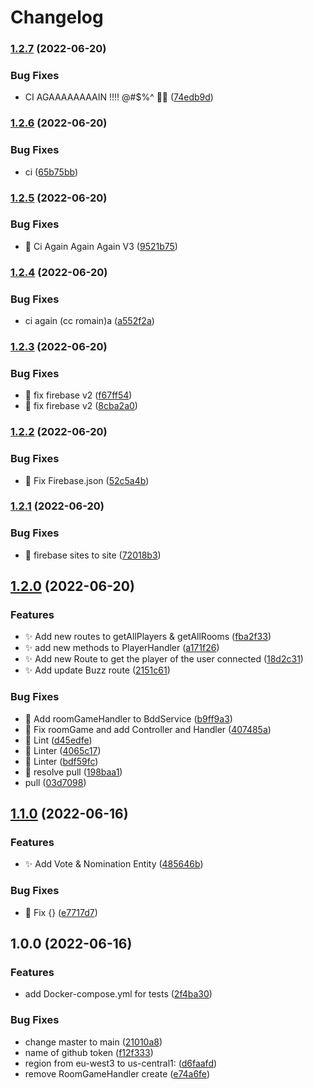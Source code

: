 # Changelog

### [1.2.7](https://www.github.com/SecretHouseGame/secrethouse-backend/compare/v1.2.6...v1.2.7) (2022-06-20)


### Bug Fixes

* CI AGAAAAAAAAIN !!!! @#$%^ 🤯👿 ([74edb9d](https://www.github.com/SecretHouseGame/secrethouse-backend/commit/74edb9d64fe36e295baea2a3241a2241e345945a))

### [1.2.6](https://www.github.com/SecretHouseGame/secrethouse-backend/compare/v1.2.5...v1.2.6) (2022-06-20)


### Bug Fixes

* ci ([65b75bb](https://www.github.com/SecretHouseGame/secrethouse-backend/commit/65b75bb93c2b03cea0b7d6b9c9ad0d2c9a13e5ca))

### [1.2.5](https://www.github.com/SecretHouseGame/secrethouse-backend/compare/v1.2.4...v1.2.5) (2022-06-20)


### Bug Fixes

* :butterfly: Ci Again Again Again V3 ([9521b75](https://www.github.com/SecretHouseGame/secrethouse-backend/commit/9521b75b1faa912cf76618520278f9a267de2094))

### [1.2.4](https://www.github.com/SecretHouseGame/secrethouse-backend/compare/v1.2.3...v1.2.4) (2022-06-20)


### Bug Fixes

* ci again (cc romain)a ([a552f2a](https://www.github.com/SecretHouseGame/secrethouse-backend/commit/a552f2a9937005f4f03a5c66b98f99680e776445))

### [1.2.3](https://www.github.com/SecretHouseGame/secrethouse-backend/compare/v1.2.2...v1.2.3) (2022-06-20)


### Bug Fixes

* :butterfly: fix firebase v2 ([f67ff54](https://www.github.com/SecretHouseGame/secrethouse-backend/commit/f67ff54f859b671b645793c6cdf6f9df35144458))
* :butterfly: fix firebase v2 ([8cba2a0](https://www.github.com/SecretHouseGame/secrethouse-backend/commit/8cba2a0b26bd2d2ad5807037edd8f74cef8aca29))

### [1.2.2](https://www.github.com/SecretHouseGame/secrethouse-backend/compare/v1.2.1...v1.2.2) (2022-06-20)


### Bug Fixes

* :butterfly: Fix Firebase.json ([52c5a4b](https://www.github.com/SecretHouseGame/secrethouse-backend/commit/52c5a4b8bff2510d540bed510b6602551688ac64))

### [1.2.1](https://www.github.com/SecretHouseGame/secrethouse-backend/compare/v1.2.0...v1.2.1) (2022-06-20)


### Bug Fixes

* :butterfly: firebase sites to site ([72018b3](https://www.github.com/SecretHouseGame/secrethouse-backend/commit/72018b376edaa75b12e0872b39a8b8a1efd0287a))

## [1.2.0](https://www.github.com/SecretHouseGame/secrethouse-backend/compare/v1.1.0...v1.2.0) (2022-06-20)


### Features

* :sparkles:  Add new routes to getAllPlayers & getAllRooms ([fba2f33](https://www.github.com/SecretHouseGame/secrethouse-backend/commit/fba2f331fe6cd6298e93a2ef0971caac6ec0b63d))
* :sparkles: add new methods to PlayerHandler ([a171f26](https://www.github.com/SecretHouseGame/secrethouse-backend/commit/a171f2671165945fd66a1457057db60705f5e1be))
* :sparkles: Add new Route to get the player of the user connected ([18d2c31](https://www.github.com/SecretHouseGame/secrethouse-backend/commit/18d2c313da1a362ff4e88d679d6f920fe416e8d3))
* :sparkles: Add update Buzz route ([2151c61](https://www.github.com/SecretHouseGame/secrethouse-backend/commit/2151c616c80921ea9b4a4cfdedd01eca2d48fbbc))


### Bug Fixes

* :butterfly: Add roomGameHandler to BddService ([b9ff9a3](https://www.github.com/SecretHouseGame/secrethouse-backend/commit/b9ff9a37f1209b75af8bb7a8ff8e45ca1949ab1c))
* :butterfly: Fix roomGame and add Controller and Handler ([407485a](https://www.github.com/SecretHouseGame/secrethouse-backend/commit/407485a2dc39b761eeab5362234a58ada03ba1e1))
* :butterfly: Lint ([d45edfe](https://www.github.com/SecretHouseGame/secrethouse-backend/commit/d45edfea853c239b467a8d9c2eb05a1b051555c5))
* :butterfly: Linter ([4065c17](https://www.github.com/SecretHouseGame/secrethouse-backend/commit/4065c17f21763d3c3f51e6ff6eadb67e67627faa))
* :butterfly: Linter ([bdf59fc](https://www.github.com/SecretHouseGame/secrethouse-backend/commit/bdf59fc164cc0bf411c22f8918a377de8fb29668))
* :butterfly: resolve pull ([198baa1](https://www.github.com/SecretHouseGame/secrethouse-backend/commit/198baa1648dda900e46ad3aecd88510ef76b0494))
* pull ([03d7098](https://www.github.com/SecretHouseGame/secrethouse-backend/commit/03d7098339ec7ed4c49c6fabae51029960d69b8c))

## [1.1.0](https://www.github.com/SecretHouseGame/secrethouse-backend/compare/v1.0.0...v1.1.0) (2022-06-16)


### Features

* :sparkles: Add Vote & Nomination Entity ([485646b](https://www.github.com/SecretHouseGame/secrethouse-backend/commit/485646b562bdc27b8e8aedf74ce601a91c32b715))


### Bug Fixes

* :butterfly: Fix {} ([e7717d7](https://www.github.com/SecretHouseGame/secrethouse-backend/commit/e7717d7e4e18b9ec19d44f4fd6f4846669cfe51b))

## 1.0.0 (2022-06-16)


### Features

* add Docker-compose.yml for tests ([2f4ba30](https://www.github.com/SecretHouseGame/secrethouse-backend/commit/2f4ba30b5f61b9eae3c9b1a1b28701d6efd4090a))


### Bug Fixes

* change master to main ([21010a8](https://www.github.com/SecretHouseGame/secrethouse-backend/commit/21010a8d2da6de8e5bd3f2afb26aac7b5cf52803))
* name of github token ([f12f333](https://www.github.com/SecretHouseGame/secrethouse-backend/commit/f12f3338e229a42ae1c38a83de651b40eba03bcd))
* region from eu-west3 to us-central1: ([d6faafd](https://www.github.com/SecretHouseGame/secrethouse-backend/commit/d6faafd319d85dda4f06b7df2745f0a1ad068958))
* remove RoomGameHandler create ([e74a6fe](https://www.github.com/SecretHouseGame/secrethouse-backend/commit/e74a6fe40ec7e641091ea819a62fc09cdd3ecd4a))
